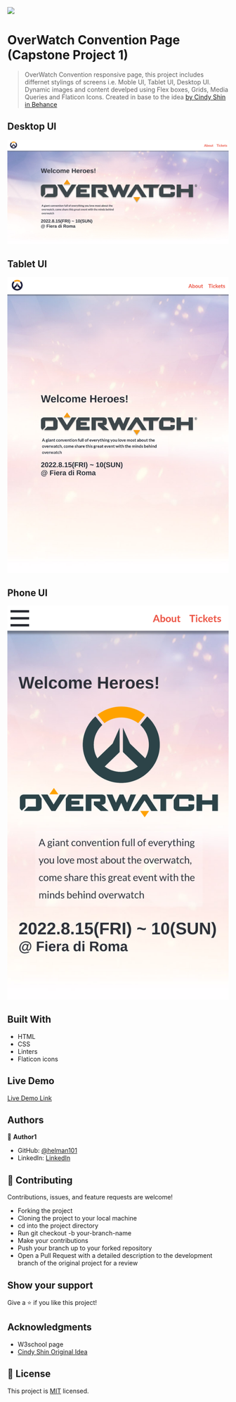 ![](https://img.shields.io/badge/Microverse-blueviolet)

# OverWatch Convention Page (Capstone Project 1)

> OverWatch Convention responsive page, this project includes differnet stylings of screens i.e. Moble UI, Tablet UI, Desktop UI. Dynamic images and content develped using Flex boxes, Grids, Media Queries and Flaticon Icons. Created in base to the idea [by Cindy Shin in Behance](https://www.behance.net/adagio07)

## Desktop UI

![screenshot](./assets/desktop-screenshot.png)




## Tablet UI

![screenshot](./assets/tablet-screenshot.png)




## Phone UI

![screenshot](./assets/mobile-screenshot.png)

## Built With

- HTML
- CSS
- Linters
- Flaticon icons

## Live Demo

[Live Demo Link](https://helman101.github.io/overwatch-con/index.html)

## Authors

👤 **Author1**

- GitHub: [@helman101](https://github.com/helman101)
- LinkedIn: [LinkedIn](https://www.linkedin.com/in/helman-andres-5187271b1/)

## 🤝 Contributing

Contributions, issues, and feature requests are welcome!

- Forking the project
- Cloning the project to your local machine
- cd into the project directory
- Run git checkout -b your-branch-name
- Make your contributions
- Push your branch up to your forked repository
- Open a Pull Request with a detailed description to the development branch of the original project for a review

## Show your support

Give a ⭐️ if you like this project!

## Acknowledgments

- W3school page
- [Cindy Shin Original Idea](https://www.behance.net/gallery/29845175/CC-Global-Summit-2015)

## 📝 License

This project is [MIT](lic.url) licensed.
